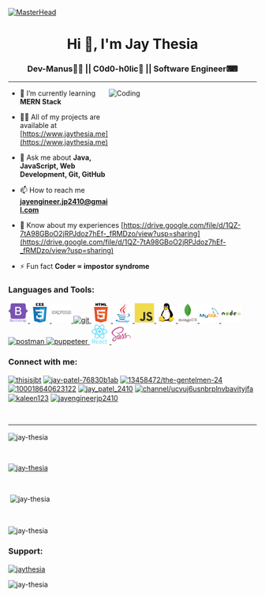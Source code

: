 [![MasterHead](https://blogger.googleusercontent.com/img/b/R29vZ2xl/AVvXsEgBK7zNUqLqcs4po5enxak5CrMgnc44HA_Hj8P7GEbqBeHEroigJPBGoUCYRQ5La7Qr1TVM4l-Q310vgRyLNFXZPi_DBD_ELPY6lFvgu0HDCp6CeeAk2VPLL5Wf0ghtcdq4H2stZLcWTxyh1cJ9gjKDUr0wBrrGE9ud7pVbVC27PPYtDROkIu-R3-pYKg/s1584/GitHub%20Banner.png)](https://jaythesia.me)

<h1 align="center">Hi 👋, I'm Jay Thesia</h1>
<h3 align="center">Dev-Manus👨‍💻 || C0d0-h0lic🧬 || Software Engineer⌨</h3>
<hr>

<img align="right" alt="Coding" width="300" height="250" src="https://cdn.dribbble.com/users/1162077/screenshots/3848914/programmer.gif">

- 🌱 I’m currently learning **MERN Stack**

- 👨‍💻 All of my projects are available at [https://www.jaythesia.me](https://www.jaythesia.me)

- 💬 Ask me about **Java, JavaScript, Web Development, Git, GitHub**

- 📫 How to reach me **jayengineer.jp2410@gmail.com**

- 📄 Know about my experiences [https://drive.google.com/file/d/1QZ-7tA98GBoO2jRPJdoz7hEf-_fRMDzo/view?usp=sharing](https://drive.google.com/file/d/1QZ-7tA98GBoO2jRPJdoz7hEf-_fRMDzo/view?usp=sharing)

- ⚡ Fun fact **Coder ∝ impostor syndrome**

<!-- languages and tools -->

<h3 align="left">Languages and Tools:</h3>
<p align="left" > <a href="https://getbootstrap.com" target="_blank" rel="noreferrer"> <img src="https://raw.githubusercontent.com/devicons/devicon/master/icons/bootstrap/bootstrap-plain-wordmark.svg" alt="bootstrap" width="40" height="40"/> </a> <a href="https://www.w3schools.com/css/" target="_blank" rel="noreferrer"> <img media="(prefers-color-scheme: light)" src="https://raw.githubusercontent.com/devicons/devicon/master/icons/css3/css3-original-wordmark.svg" alt="css3" width="40" height="40"/> </a> <a href="https://expressjs.com" target="_blank" rel="noreferrer"> <img src="https://raw.githubusercontent.com/devicons/devicon/master/icons/express/express-original-wordmark.svg" alt="express" width="40" height="40"/> </a> <a href="https://git-scm.com/" target="_blank" rel="noreferrer"> <img src="https://www.vectorlogo.zone/logos/git-scm/git-scm-icon.svg" alt="git" width="40" height="40"/> </a> <a href="https://www.w3.org/html/" target="_blank" rel="noreferrer"> <img src="https://raw.githubusercontent.com/devicons/devicon/master/icons/html5/html5-original-wordmark.svg" alt="html5" width="40" height="40"/> </a> <a href="https://www.java.com" target="_blank" rel="noreferrer"> <img src="https://raw.githubusercontent.com/devicons/devicon/master/icons/java/java-original.svg" alt="java" width="40" height="40"/> </a> <a href="https://developer.mozilla.org/en-US/docs/Web/JavaScript" target="_blank" rel="noreferrer"> <img src="https://raw.githubusercontent.com/devicons/devicon/master/icons/javascript/javascript-original.svg" alt="javascript" width="40" height="40"/> </a> <a href="https://www.linux.org/" target="_blank" rel="noreferrer"> <img src="https://raw.githubusercontent.com/devicons/devicon/master/icons/linux/linux-original.svg" alt="linux" width="40" height="40"/> </a> <a href="https://www.mongodb.com/" target="_blank" rel="noreferrer"> <img src="https://raw.githubusercontent.com/devicons/devicon/master/icons/mongodb/mongodb-original-wordmark.svg" alt="mongodb" width="40" height="40"/> </a> <a href="https://www.mysql.com/" target="_blank" rel="noreferrer"> <img src="https://raw.githubusercontent.com/devicons/devicon/master/icons/mysql/mysql-original-wordmark.svg" alt="mysql" width="40" height="40"/> </a> <a href="https://nodejs.org" target="_blank" rel="noreferrer"> <img src="https://raw.githubusercontent.com/devicons/devicon/master/icons/nodejs/nodejs-original-wordmark.svg" alt="nodejs" width="40" height="40"/> </a> <a href="https://postman.com" target="_blank" rel="noreferrer"> <img src="https://www.vectorlogo.zone/logos/getpostman/getpostman-icon.svg" alt="postman" width="40" height="40"/> </a> <a href="https://github.com/puppeteer/puppeteer" target="_blank" rel="noreferrer"> <img src="https://www.vectorlogo.zone/logos/pptrdev/pptrdev-official.svg" alt="puppeteer" width="40" height="40"/> </a> <a href="https://reactjs.org/" target="_blank" rel="noreferrer"> <img src="https://raw.githubusercontent.com/devicons/devicon/master/icons/react/react-original-wordmark.svg" alt="react" width="40" height="40"/> </a> <a href="https://sass-lang.com" target="_blank" rel="noreferrer"> <img src="https://raw.githubusercontent.com/devicons/devicon/master/icons/sass/sass-original.svg" alt="sass" width="40" height="40"/> </a> </p>

<!-- Social Media -->

<h3 align="left">Connect with me:</h3>
<p align="left">
<a href="https://twitter.com/thisisjbt" target="blank"><img align="center" src="https://raw.githubusercontent.com/rahuldkjain/github-profile-readme-generator/master/src/images/icons/Social/twitter.svg" alt="thisisjbt" height="30" width="40" /></a>
<a href="https://linkedin.com/in/jay-patel-76830b1ab" target="blank"><img align="center" src="https://raw.githubusercontent.com/rahuldkjain/github-profile-readme-generator/master/src/images/icons/Social/linked-in-alt.svg" alt="jay-patel-76830b1ab" height="30" width="40" /></a>
<a href="https://stackoverflow.com/users/13458472/the-gentelmen-24" target="blank"><img align="center" src="https://raw.githubusercontent.com/rahuldkjain/github-profile-readme-generator/master/src/images/icons/Social/stack-overflow.svg" alt="13458472/the-gentelmen-24" height="30" width="40" /></a>
<a href="https://fb.com/100018640623122" target="blank"><img align="center" src="https://raw.githubusercontent.com/rahuldkjain/github-profile-readme-generator/master/src/images/icons/Social/facebook.svg" alt="100018640623122" height="30" width="40" /></a>
<a href="https://instagram.com/jay_patel_2410" target="blank"><img align="center" src="https://raw.githubusercontent.com/rahuldkjain/github-profile-readme-generator/master/src/images/icons/Social/instagram.svg" alt="jay_patel_2410" height="30" width="40" /></a>
<a href="https://www.youtube.com/channel/UCvuJ6UsnBrpLNvbaVITyJFA" target="blank"><img align="center" src="https://raw.githubusercontent.com/rahuldkjain/github-profile-readme-generator/master/src/images/icons/Social/youtube.svg" alt="channel/ucvuj6usnbrplnvbavityjfa" height="30" width="40" /></a>
<a href="https://www.leetcode.com/kaleen123" target="blank"><img align="center" src="https://raw.githubusercontent.com/rahuldkjain/github-profile-readme-generator/master/src/images/icons/Social/leet-code.svg" alt="kaleen123" height="30" width="40" /></a>
<a href="https://auth.geeksforgeeks.org/user/jayengineerjp2410" target="blank"><img align="center" src="https://raw.githubusercontent.com/rahuldkjain/github-profile-readme-generator/master/src/images/icons/Social/geeks-for-geeks.svg" alt="jayengineerjp2410" height="30" width="40" /></a>
</p>

<br>
<hr>

<!-- Used top language -->
<p><img align="center" src="https://github-readme-stats.vercel.app/api/top-langs?username=jay-thesia&show_icons=true&locale=en&layout=compact" alt="jay-thesia" /></p>

<br>

<!-- Trophy -->
<p align="left"> <a href="https://github.com/ryo-ma/github-profile-trophy"><img src="https://github-profile-trophy.vercel.app/?username=jay-thesia" alt="jay-thesia" /></a> </p>

<br>

<!-- Statistics -->
<p>&nbsp;<img align="center" src="https://github-readme-stats.vercel.app/api?username=jay-thesia&show_icons=true&locale=en&layout=compact" alt="jay-thesia" /></p>

<br>

<!-- Streak -->
<p><img align="center" src="https://github-readme-streak-stats.herokuapp.com/?user=jay-thesia&theme=dark" alt="jay-thesia" /></p>


<!-- Support -->

<h3 align="left">Support:</h3>
<p><a href="https://www.buymeacoffee.com/jaythesia"> <img align="center" src="https://cdn.buymeacoffee.com/buttons/v2/default-yellow.png" height="50" width="210" alt="jaythesia" /></a></p>

<!-- Profile count -->
<p align="left"> <img src="https://komarev.com/ghpvc/?username=jay-thesia&label=Profile%20views&color=0e75b6&style=flat" alt="jay-thesia" /> </p>






